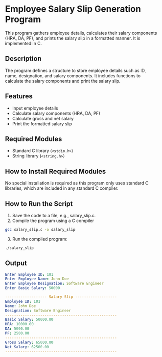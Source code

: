 # Employee Salary Slip Generation Program
This program gathers employee details, calculates their salary components (HRA, DA, PF), and prints the salary slip in a formatted manner. It is implemented in C.

## Description
The program defines a structure to store employee details such as ID, name, designation, and salary components. It includes functions to calculate the salary components and print the salary slip.
## Features
- Input employee details
- Calculate salary components (HRA, DA, PF)
- Calculate gross and net salary
- Print the formatted salary slip
## Required Modules
- Standard C library (`<stdio.h>`)
- String library (`<string.h>`)
## How to Install Required Modules
No special installation is required as this program only uses standard C libraries, which are included in any standard C compiler.

## How to Run the Script
1. Save the code to a file, e.g., salary_slip.c.
2. Compile the program using a C compiler
```sh
gcc salary_slip.c -o salary_slip
```
3. Run the compiled program:
```sh
./salary_slip
```
## Output
```yaml
Enter Employee ID: 101
Enter Employee Name: John Doe
Enter Employee Designation: Software Engineer
Enter Basic Salary: 50000

------------------- Salary Slip -------------------
Employee ID: 101
Name: John Doe
Designation: Software Engineer
---------------------------------------------------
Basic Salary: 50000.00
HRA: 10000.00
DA: 5000.00
PF: 2500.00
---------------------------------------------------
Gross Salary: 65000.00
Net Salary: 62500.00
---------------------------------------------------
```
